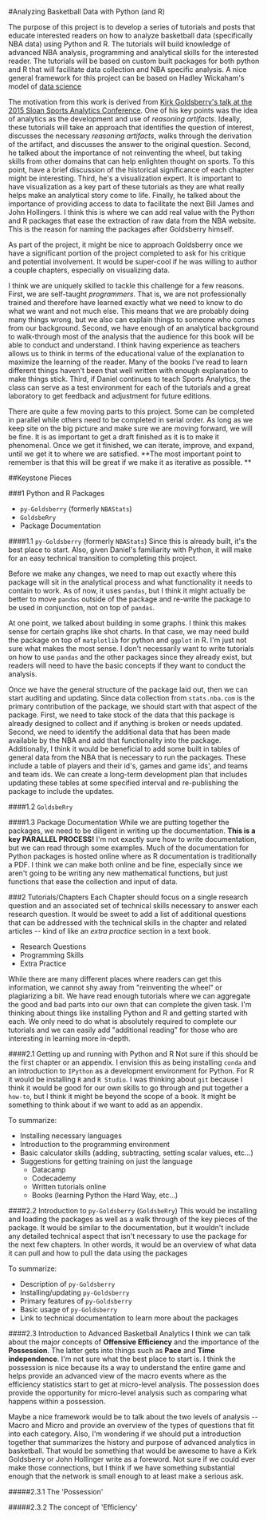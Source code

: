 #Analyzing Basketball Data with Python (and R)

The purpose of this project is to develop a series of tutorials and posts that educate interested readers on how to analyze basketball data (specifically NBA data) using Python and R. The tutorials will build knowledge of advanced NBA analysis, programming and analytical skills for the interested reader. The tutorials will be based on custom built packages for both python and R that will facilitate data collection and NBA specific analysis. A nice general framework for this project can be based on Hadley Wickaham's model of [data science](https://gist.github.com/hadley/820f09ded347c62c2864)

The motivation from this work is derived from [Kirk Goldsberry's talk at the 2015 Sloan Sports Analytics Conference](https://www.youtube.com/watch?v=wLf2hLHlFI8). One of his key points was the idea of analytics as the development and use of *reasoning artifacts*. Ideally, these tutorials will take an approach that identifies the question of interest, discusses the necessary *reasoning artifacts*, walks through the derivation of the artifact, and discusses the answer to the original question. Second, he talked about the importance of not reinventing the wheel, but taking skills from other domains that can help enlighten thought on sports. To this point, have a brief discussion of the historical significance of each chapter might be interesting. Third, he's a visualization expert. It is important to have visualization as a key part of these tutorials as they are what really helps make an analytical story come to life. Finally, he talked about the importance of providing access to data to facilitate the next Bill James and John Hollingers. I think this is where we can add real value with the Python and R packages that ease the extraction of raw data from the NBA website. This is the reason for naming the packages after Goldsberry himself.

As part of the project, it might be nice to approach Goldsberry once we have a significant portion of the project completed to ask for his critique and potential involvement. It would be super-cool if he was willing to author a couple chapters, especially on visualizing data.

I think we are uniquely skilled to tackle this challenge for a few reasons. First, we are self-taught *programmers*. That is, we are not professionally trained and therefore have learned exactly what we need to know to do what we want and not much else. This means that we are probably doing many things wrong, but we also can explain things to someone who comes from our background. Second, we have enough of an analytical background to walk-through most of the analysis that the audience for this book will be able to conduct and understand. I think having experience as teachers allows us to think in terms of the educational value of the explanation to maximize the learning of the reader. Many of the books I've read to learn different things haven't been that well written with enough explanation to make things stick. Third, if Daniel continues to teach Sports Analytics, the class can serve as a test environment for each of the tutorials and a great laboratory to get feedback and adjustment for future editions.

There are quite a few moving parts to this project. Some can be completed in parallel while others need to be completed in serial order.  As long as we keep site on the big picture and make sure we are moving forward, we will be fine. It is as important to get a draft finished as it is to make it phenomenal. Once we get it finished, we can iterate, improve, and expand, until we get it to where we are satisfied. **The most important point to remember is that this will be great if we make it as iterative as possible. **

##Keystone Pieces

###1 Python and R Packages
* `py-Goldsberry` (formerly `NBAStats`)
* `GoldsbeRry`
* Package Documentation

####1.1 `py-Goldsberry` (formerly `NBAStats`)
Since this is already built, it's the best place to start. Also, given Daniel's familiarity with Python, it will make for an easy technical transition to completing this project. 

Before we make any changes, we need to map out exactly where this package will sit in the analytical process and what functionality it needs to contain to work. As of now, it uses `pandas`, but I think it might actually be better to move `pandas` outside of the package and re-write the package to be used in conjunction, not on top of `pandas`. 

At one point, we talked about building in some graphs. I think this makes sense for certain graphs like shot charts. In that case, we may need build the package on top of `matplotlib` for python and `ggplot` in R. I'm just not sure what makes the most sense. I don't necessarily want to write tutorials on how to use `pandas` and the other packages since they already exist, but readers will need to have the basic concepts if they want to conduct the analysis.

Once we have the general structure of the package laid out, then we can start auditing and updating. Since data collection from `stats.nba.com` is the primary contribution of the package, we should start with that aspect of the package. First, we need to take stock of the data that this package is already designed to collect and if anything is broken or needs updated. Second, we need to identify the additional data that has been made available by the NBA and add that functionality into the package. Additionally, I think it would be beneficial to add some built in tables of general data from the NBA that is necessary to run the packages. These include a table of players and their id's, games and game ids', and teams and team ids. We can create a long-term development plan that includes updating these tables at some specified interval and re-publishing the package to include the updates.

####1.2 `GoldsbeRry`

####1.3 Package Documentation
While we are putting together the packages, we need to be diligent in writing up the documentation. **This is a key PARALLEL PROCESS!** I'm not exactly sure how to write documentation, but we can read through some examples. Much of the documentation for Python packages is hosted online where as R documentation is traditionally a PDF. I think we can make both online and be fine, especially since we aren't going to be writing any new mathematical functions, but just functions that ease the collection and input of data.

###2 Tutorials/Chapters
Each Chapter should focus on a single research question and an associated set of technical skills necessary to answer each research question. It would be sweet to add a list of additional questions that can be addressed with the technical skills in the chapter and related articles -- kind of like an *extra practice* section in a text book.

* Research Questions
* Programming Skills
* Extra Practice


While there are many different places where readers can get this information, we cannot shy away from "reinventing the wheel" or plagiarizing a bit. We have read enough tutorials where we can aggregate the good and bad parts into our own that can complete the given task. I'm thinking about things like installing Python and R and getting started with each. We only need to do what is absolutely required to complete our tutorials and we can easily add "additional reading" for those who are interesting in learning more in-depth. 

####2.1 Getting up and running with Python and R
Not sure if this should be the first chapter or an appendix. I envision this as being installing `conda` and an introduction to `IPython` as a development environment for Python. For R it would be installing `R` and `R Studio`. I was thinking about `git` because I think it would be good for our own skills to go through and put together a `how-to`, but I think it might be beyond the scope of a book. It might be something to think about if we want to add as an appendix.

To summarize:
* Installing necessary languages
* Introduction to the programming environment
* Basic calculator skills (adding, subtracting, setting scalar values, etc...)
* Suggestions for getting training on just the language
	* Datacamp
	* Codecademy
	* Written tutorials online
	* Books (learning Python the Hard Way, etc...)

####2.2 Introduction to `py-Goldsberry` (`GoldsbeRry`)
This would be installing and loading the packages as well as a walk through of the key pieces of the package. It would be similar to the documentation, but it wouldn't include any detailed technical aspect that isn't necessary to use the package for the next few chapters. In other words, it would be an overview of what data it can pull and how to pull the data using the packages

To summarize:
* Description of `py-Goldsberry`
* Installing/updating `py-Goldsberry`
* Primary features of `py-Goldsberry`
* Basic usage of `py-Goldsberry`
* Link to technical documentation to learn more about the packages

####2.3 Introduction to Advanced Basketball Analytics
I think we can talk about the major concepts of **Offensive Efficiency** and the importance of the **Possession**. The latter gets into things such as **Pace** and **Time independence**. I'm not sure what the best place to start is. I think the possession is nice because its a way to understand the entire game and helps provide an advanced view of the macro events where as the efficiency statistics start to get at micro-level analysis. The possession does provide the opportunity for micro-level analysis such as comparing what happens within a possession. 

Maybe a nice framework would be to talk about the two levels of analysis -- Macro and Micro and provide an overview of the types of questions  that fit into each category. Also, I'm wondering if we should put a introduction together that summarizes the history and purpose of advanced analytics in basketball. That would be something that would be awesome to have a Kirk Goldsberry or John Hollinger write as a foreword. Not sure if we could ever make those connections, but I think if we have something substantial enough that the network is small enough to at least make a serious ask.

#####2.3.1 The 'Possession'

#####2.3.2 The concept of 'Efficiency'
